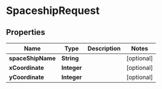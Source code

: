 
# SpaceshipRequest

## Properties
Name | Type | Description | Notes
------------ | ------------- | ------------- | -------------
**spaceShipName** | **String** |  |  [optional]
**xCoordinate** | **Integer** |  |  [optional]
**yCoordinate** | **Integer** |  |  [optional]



